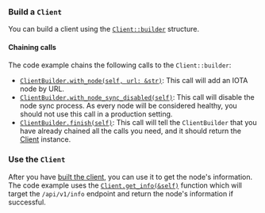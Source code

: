 ### Build a `Client`

You can build a client using
the [`Client::builder`](https://docs.rs/iota-client/latest/iota_client/builder/struct.ClientBuilder.html)
structure.

#### Chaining calls

The code example chains the following calls to the `Client::builder`:

* [`ClientBuilder.with_node(self, url: &str)`](https://docs.rs/iota-client/latest/iota_client/builder/struct.ClientBuilder.html#method.with_node):
  This call will add an IOTA node by URL.
* [`ClientBuilder.with_node_sync_disabled(self)`](https://docs.rs/iota-client/latest/iota_client/builder/struct.ClientBuilder.html#method.with_node_sync_disabled):
  This call will disable the node sync process. As every node will be considered healthy, you should not use this call
  in a production setting.
* [`ClientBuilder.finish(self)`](https://docs.rs/iota-client/latest/iota_client/builder/struct.ClientBuilder.html#method.finish):
  This call will tell the `ClientBuilder` that you have already chained all the calls you need, and it should return
  the [Client](https://docs.rs/iota-client/latest/iota_client/client/index.html) instance.

### Use the `Client`

After you have [built the client](#build-a-client), you can use it to get the node's information. The code example uses
the [`Client.get_info(&self)`](https://docs.rs/iota-client/latest/iota_client/client/struct.Client.html#method.get_info)
function which will target the `/api/v1/info` endpoint and return the node's information if successful.  